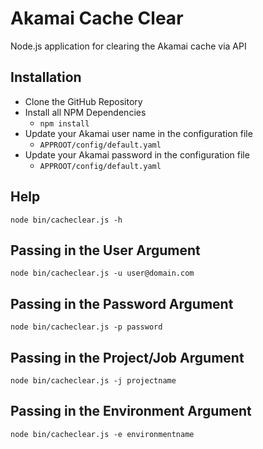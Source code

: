 Akamai Cache Clear
==================

Node.js application for clearing the Akamai cache via API

Installation
------------
- Clone the GitHub Repository
- Install all NPM Dependencies
  - ``` npm install ```
- Update your Akamai user name in the configuration file
  - ``` APPROOT/config/default.yaml ```
- Update your Akamai password in the configuration file
  - ``` APPROOT/config/default.yaml ```

Help
----

```
node bin/cacheclear.js -h
```

Passing in the User Argument
-------------

```
node bin/cacheclear.js -u user@domain.com
```

Passing in the Password Argument
-----------------

```
node bin/cacheclear.js -p password
```

Passing in the Project/Job Argument
--------------------

```
node bin/cacheclear.js -j projectname
```

Passing in the Environment Argument
--------------------

```
node bin/cacheclear.js -e environmentname
```
